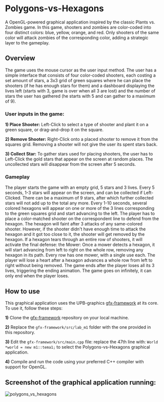 # Polygons-vs-Hexagons
A OpenGL-powered graphical application inspired by the classic Plants vs. Zombies game. In this game, shooters and zombies are color-coded into four distinct colors: blue, yellow, orange, and red. Only shooters of the same color will attack zombies of the corresponding color, adding a strategic layer to the gameplay.

## Overview
The game uses the mouse cursor as the user input method. The user has a simple interface that consists of four color-coded shooters, each costing a set amount of stars, a 3x3 grid of green squares where he can place the shooters (if he has enough stars for them) and a dashboard displaying the lives left (starts with 3, game is over when all 3 are lost) and the number of stars the user has gathered (he starts with 5 and can gather to a maximum of 9).

### User inputs in the game:

**1) Place Shooter:** Left-Click to select a type of shooter and plant it on a green square, or drag-and-drop it on the square.

**2) Remove Shooter:** Right-Click onto a placed shooter to remove it from the squares grid. Removing a shooter will not give the user its spent stars back.

**3) Collect Star:** To gather stars used for placing shooters, the user has to Left-Click the gold stars that appear on the screen at random places. The uncollected stars will disappear from the screen after 5 seconds.

### Gameplay
The player starts the game with an empty grid, 5 stars and 3 lives. Every 5 seconds, 1-3 stars will appear on the screen, and can be collected if Left-Clicked. There can be a maximum of 9 stars, after which further collected stars will not add up to the total any more.
Every 1-10 seconds, several colored hexagons will appear on one or more of the 3 lines corresponding to the green squares grid and start advancing to the left. The player has to place a color-matched shooter on the correspondent line to defend from the hexagon. The hexagon will faint after 3 attacks of any same-colored shooter. However, if the shooter didn't have enough time to attack the hexagon and it got too close to it, the shooter will get removed by the hexagon. If a hexagon tears through an entire row of shooters, it will activate the final defense: the Mower: Once a mower detects a hexagon, it will start advancing from left to right on the whole row, removing any hexagon in its path. Every row has one mower, with a single use each. The player will lose a heart after a hexagon advances a whole row from left to right without being removed.
The game ends after the player loses all its 3 lives, triggering the ending animation. The game goes on infinitely, it can only end when the player loses.

## How to use
This graphical application uses the UPB-graphics [gfx-framework](https://github.com/UPB-Graphics/gfx-framework) at its core. To use it, follow these steps:

**1)** Clone the [gfx-framework](https://github.com/UPB-Graphics/gfx-framework) repository on your local machine.

**2)** Replace the ```gfx-framework/src/lab_m1``` folder with the one provided in this repository.

**3)** Edit the ```gfx-framework/src/main.cpp``` file: replace the 47th line with: ```World *world = new m1::tema1;``` to select the Polygons-vs-Hexagons graphical application.

**4)** Compile and run the code using your preferred C++ compiler with support for OpenGL.

## Screenshot of the graphical application running:
![polygons_vs_hexagons](https://github.com/IonutBirjovanu/Polygons-vs-Hexagons/assets/44101580/5e10915c-7ceb-46a7-8e34-a4bd0a841dfd)
